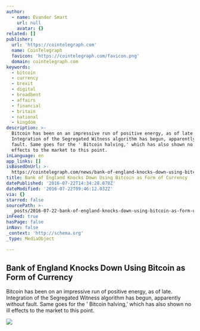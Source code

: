 ```yaml
---
author:
  - name: Evander Smart
    url: null
    avatar: {}
related: []
publisher:
  url: 'https://cointelegraph.com'
  name: CoinTelegraph
  favicon: 'https://cointelegraph.com/favicon.png'
  domain: cointelegraph.com
keywords:
  - bitcoin
  - currency
  - brexit
  - digital
  - broadbent
  - affairs
  - financial
  - britain
  - national
  - kingdom
description: >-
  Bitcoin has been on an impressive run of positive energy, as of late.
  Integration of the Segregated Witness algorithm has begun, apparently without
  fault. Same goes for the ' Bitcoin halving,' which has also shown no ill
  effects to the market to this point.
inLanguage: en
app_links: []
isBasedOnUrl: >-
  https://cointelegraph.com/news/bank-of-england-knocks-down-using-bitcoin-as-form-of-currency
title: Bank of England Knocks Down Using Bitcoin as Form of Currency
datePublished: '2016-07-22T14:34:28.878Z'
dateModified: '2016-07-22T09:46:12.032Z'
via: {}
starred: false
sourcePath: >-
  _posts/2016-07-22-bank-of-england-knocks-down-using-bitcoin-as-form-of-currenc.md
inFeed: true
hasPage: false
inNav: false
_context: 'http://schema.org'
_type: MediaObject

---
```

<article style=""><h1>Bank of England Knocks Down Using Bitcoin as Form of Currency</h1><p>Bitcoin has been on an impressive run of positive energy, as of late. Integration of the Segregated Witness algorithm has begun, apparently without fault. Same goes for the ' Bitcoin halving,' which has also shown no ill effects to the market to this point.</p><img src="https://cointelegraph.com/images/725_Ly9jb2ludGVsZWdyYXBoLmNvbS9zdG9yYWdlL3VwbG9hZHMvdmlldy83MjE1OTlmNTc1N2NhYTM0ZTYyZjc0NDAwOGQyYWM5ZS5qcGc=.jpg" /></article>